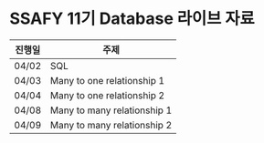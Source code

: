 # SSAFY 11기 Database 라이브 자료

| 진행일 | 주제                        |
| ------ | --------------------------- |
| 04/02  | SQL                         |
| 04/03  | Many to one relationship 1  |
| 04/04  | Many to one relationship 2  |
| 04/08  | Many to many relationship 1 |
| 04/09  | Many to many relationship 2 |

